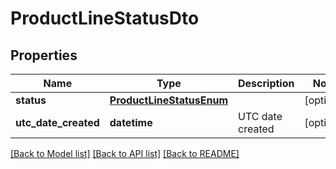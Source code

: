 # ProductLineStatusDto

## Properties
Name | Type | Description | Notes
------------ | ------------- | ------------- | -------------
**status** | [**ProductLineStatusEnum**](ProductLineStatusEnum.md) |  | [optional] 
**utc_date_created** | **datetime** | UTC date created | [optional] 

[[Back to Model list]](../README.md#documentation-for-models) [[Back to API list]](../README.md#documentation-for-api-endpoints) [[Back to README]](../README.md)

